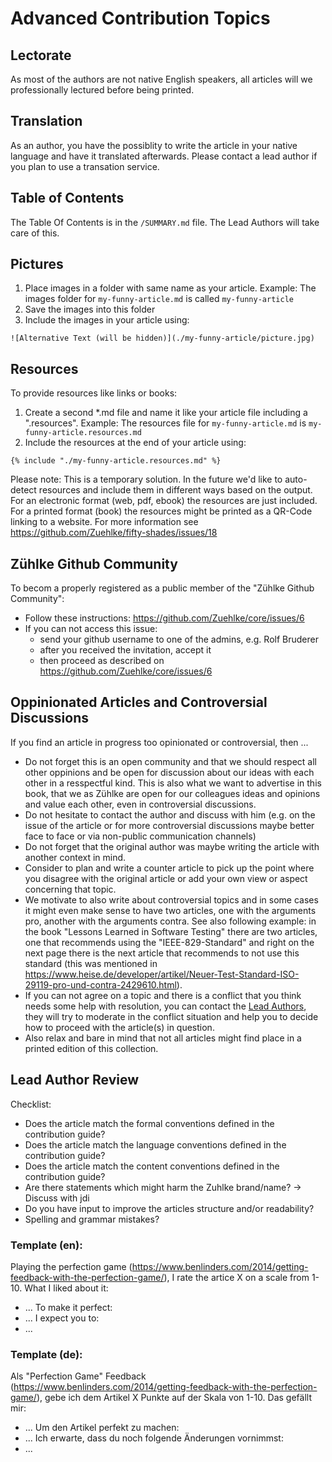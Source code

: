 # Advanced Contribution Topics

## Lectorate

As most of the authors are not native English speakers, all articles will we professionally lectured before being printed.

## Translation

As an author, you have the possiblity to write the article in your native language and have it translated afterwards.
Please contact a lead author if you plan to use a transation service.

## Table of Contents

The Table Of Contents is in the `/SUMMARY.md` file. The Lead Authors will take care of this.

## Pictures

1. Place images in a folder with same name as your article. Example: The images folder for `my-funny-article.md` is called `my-funny-article`
2. Save the images into this folder
3. Include the images in your article using: 

```
![Alternative Text (will be hidden)](./my-funny-article/picture.jpg)
```

## Resources

To provide resources like links or books:

1. Create a second *.md file and name it like your article file including a ".resources". Example: The resources file for `my-funny-article.md` is `my-funny-article.resources.md`
2. Include the resources at the end of your article using: 

```
{% include "./my-funny-article.resources.md" %}
```

Please note: This is a temporary solution. In the future we'd like to auto-detect resources and include them in different ways based on the output. For an electronic format (web, pdf, ebook) the resources are just included. For a printed format (book) the resources might be printed as a QR-Code linking to a website. For more information see https://github.com/Zuehlke/fifty-shades/issues/18

## Zühlke Github Community

To becom a properly registered as a public member of the "Zühlke Github Community":
* Follow these instructions: https://github.com/Zuehlke/core/issues/6
* If you can not access this issue: 
    * send your github username to one of the admins, e.g. Rolf Bruderer
    * after you received the invitation, accept it
    * then proceed as described on https://github.com/Zuehlke/core/issues/6

## Oppinionated Articles and Controversial Discussions

If you find an article in progress too opinionated or controversial, then ...

* Do not forget this is an open community and that we should respect all other oppinions and be open for discussion about our ideas with each other in a resspectful kind. This is also what we want to advertise in this book, that we as Zühlke are open for our colleagues ideas and opinions and value each other, even in controversial discussions.
* Do not hesitate to contact the author and discuss with him (e.g. on the issue of the article or for more controversial discussions maybe better face to face or via non-public communication channels)
* Do not forget that the original author was maybe writing the article with another context in mind.
* Consider to plan and write a counter article to pick up the point where you disagree with the original article or add your own view or aspect concerning that topic.
* We motivate to also write about controversial topics and in some cases it might even make sense to have two articles, one with the arguments pro, another with the arguments contra. See also following example: in the book "Lessons Learned in Software Testing" there are two articles, one that recommends using the "IEEE-829-Standard" and right on the next page there is the next article that recommends to not use this standard (this was mentioned in https://www.heise.de/developer/artikel/Neuer-Test-Standard-ISO-29119-pro-und-contra-2429610.html).
* If you can not agree on a topic and there is a conflict that you think needs some help with resolution, you can contact the [Lead Authors](#lead-authors), they will try to moderate in the conflict situation and help you to decide how to proceed with the article(s) in question.
* Also relax and bare in mind that not all articles might find place in a printed edition of this collection.

## Lead Author Review

Checklist:
- Does the article match the formal conventions defined in the contribution guide?
- Does the article match the language conventions defined in the contribution guide?
- Does the article match the content conventions defined in the contribution guide?
- Are there statements which might harm the Zuhlke brand/name? -> Discuss with jdi
- Do you have input to improve the articles structure and/or readability?
- Spelling and grammar mistakes?

### Template (en):

Playing the perfection game (https://www.benlinders.com/2014/getting-feedback-with-the-perfection-game/), I rate the artice X on a scale from 1-10.
What I liked about it:
- ...
To make it perfect:
- ...
I expect you to:
- ...

### Template (de):

Als "Perfection Game" Feedback (https://www.benlinders.com/2014/getting-feedback-with-the-perfection-game/), gebe ich dem Artikel X Punkte auf der Skala von 1-10.
Das gefällt mir:
- ...
Um den Artikel perfekt zu machen:
- ...
Ich erwarte, dass du noch folgende Änderungen vornimmst:
- ...





